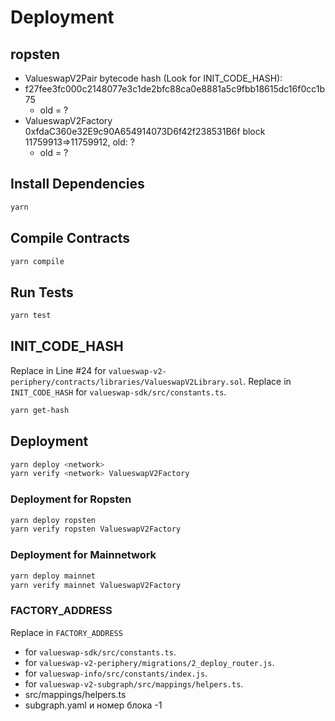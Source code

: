 # Deployment

## ropsten
- ValueswapV2Pair bytecode hash (Look for INIT_CODE_HASH):
- f27fee3fc000c2148077e3c1de2bfc88ca0e8881a5c9fbb18615dc16f0cc1b75
  - old = ?
- ValueswapV2Factory 0xfdaC360e32E9c90A654914073D6f42f238531B6f  block 11759913=>11759912, old: ?
  - old = ?

## Install Dependencies
```bash
yarn
```


## Compile Contracts
```bash
yarn compile
```


## Run Tests
```bash
yarn test
```


## INIT_CODE_HASH
Replace in Line #24 for `valueswap-v2-periphery/contracts/libraries/ValueswapV2Library.sol`.
Replace in `INIT_CODE_HASH` for `valueswap-sdk/src/constants.ts`.
```bash
yarn get-hash
```


## Deployment
```bash
yarn deploy <network>
yarn verify <network> ValueswapV2Factory
```


### Deployment for Ropsten
```bash
yarn deploy ropsten
yarn verify ropsten ValueswapV2Factory
```


### Deployment for Mainnetwork
```bash
yarn deploy mainnet
yarn verify mainnet ValueswapV2Factory
```

### FACTORY_ADDRESS
Replace in `FACTORY_ADDRESS` 
 - for `valueswap-sdk/src/constants.ts`.
 - for `valueswap-v2-periphery/migrations/2_deploy_router.js`.
 - for `valueswap-info/src/constants/index.js`.
 - for `valueswap-v2-subgraph/src/mappings/helpers.ts`.
 - src/mappings/helpers.ts
 - subgraph.yaml и номер блока -1